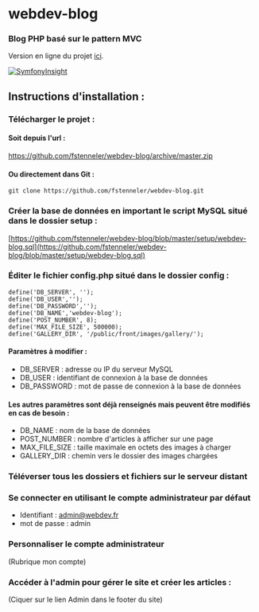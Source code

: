 # webdev-blog
### Blog PHP basé sur le pattern MVC

Version en ligne du projet [ici](http://webdev-blog.orlinstreet.rocks/).

[![SymfonyInsight](https://insight.symfony.com/projects/d48cdb25-7152-4066-a9a5-1f88b3d2679d/big.svg)](https://insight.symfony.com/projects/d48cdb25-7152-4066-a9a5-1f88b3d2679d)

## Instructions d'installation :

### Télécharger le projet :

#### Soit depuis l'url :  
https://github.com/fstenneler/webdev-blog/archive/master.zip

#### Ou directement dans Git :

    git clone https://github.com/fstenneler/webdev-blog.git

### Créer la base de données en important le script MySQL situé dans le dossier setup :

[https://github.com/fstenneler/webdev-blog/blob/master/setup/webdev-blog.sql](https://github.com/fstenneler/webdev-blog/blob/master/setup/webdev-blog.sql)

### Éditer le fichier config.php situé dans le dossier config :

    define('DB_SERVER', '');
    define('DB_USER','');
    define('DB_PASSWORD','');
    define('DB_NAME','webdev-blog');
    define('POST_NUMBER', 8);
    define('MAX_FILE_SIZE', 500000);
    define('GALLERY_DIR', '/public/front/images/gallery/');
    
 #### Paramètres à modifier :  
  * DB_SERVER : adresse ou IP du serveur MySQL  
  * DB_USER : identifiant de connexion à la base de données  
  * DB_PASSWORD : mot de passe de connexion à la base de données
  
 #### Les autres paramètres sont déjà renseignés mais peuvent être modifiés en cas de besoin :  
  * DB_NAME : nom de la base de données  
  * POST_NUMBER : nombre d'articles à afficher sur une page  
  * MAX_FILE_SIZE : taille maximale en octets des images à charger  
  * GALLERY_DIR : chemin vers le dossier des images chargées  
  
### Téléverser tous les dossiers et fichiers sur le serveur distant

### Se connecter en utilisant le compte administrateur par défaut

  * Identifiant : admin@webdev.fr  
  * mot de passe : admin  
  
### Personnaliser le compte administrateur

(Rubrique mon compte)

### Accéder à l'admin pour gérer le site et créer les articles :
  
(Ciquer sur le lien Admin dans le footer du site)
